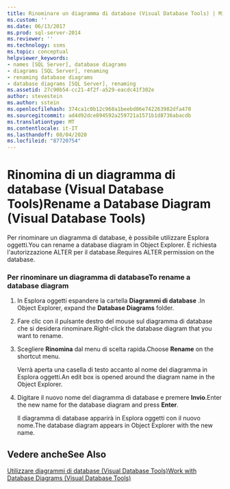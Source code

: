 ```yaml
---
title: Rinominare un diagramma di database (Visual Database Tools) | Microsoft Docs
ms.custom: ''
ms.date: 06/13/2017
ms.prod: sql-server-2014
ms.reviewer: ''
ms.technology: ssms
ms.topic: conceptual
helpviewer_keywords:
- names [SQL Server], database diagrams
- diagrams [SQL Server], renaming
- renaming database diagrams
- database diagrams [SQL Server], renaming
ms.assetid: 27c90b54-cc21-4f2f-a529-eacdc41f302e
author: stevestein
ms.author: sstein
ms.openlocfilehash: 374ca1c0b12c968a1beebd86e742263982dfa470
ms.sourcegitcommit: ad4d92dce894592a259721a1571b1d8736abacdb
ms.translationtype: MT
ms.contentlocale: it-IT
ms.lasthandoff: 08/04/2020
ms.locfileid: "87720754"
---
```

# <a name="rename-a-database-diagram-visual-database-tools"></a><span data-ttu-id="0c2f8-102">Rinomina di un diagramma di database (Visual Database Tools)</span><span class="sxs-lookup"><span data-stu-id="0c2f8-102">Rename a Database Diagram (Visual Database Tools)</span></span>
  <span data-ttu-id="0c2f8-103">Per rinominare un diagramma di database, è possibile utilizzare Esplora oggetti.</span><span class="sxs-lookup"><span data-stu-id="0c2f8-103">You can rename a database diagram in Object Explorer.</span></span> <span data-ttu-id="0c2f8-104">È richiesta l'autorizzazione ALTER per il database.</span><span class="sxs-lookup"><span data-stu-id="0c2f8-104">Requires ALTER permission on the database.</span></span>  
  
### <a name="to-rename-a-database-diagram"></a><span data-ttu-id="0c2f8-105">Per rinominare un diagramma di database</span><span class="sxs-lookup"><span data-stu-id="0c2f8-105">To rename a database diagram</span></span>  
  
1.  <span data-ttu-id="0c2f8-106">In Esplora oggetti espandere la cartella **Diagrammi di database** .</span><span class="sxs-lookup"><span data-stu-id="0c2f8-106">In Object Explorer, expand the **Database Diagrams** folder.</span></span>  
  
2.  <span data-ttu-id="0c2f8-107">Fare clic con il pulsante destro del mouse sul diagramma di database che si desidera rinominare.</span><span class="sxs-lookup"><span data-stu-id="0c2f8-107">Right-click the database diagram that you want to rename.</span></span>  
  
3.  <span data-ttu-id="0c2f8-108">Scegliere **Rinomina** dal menu di scelta rapida.</span><span class="sxs-lookup"><span data-stu-id="0c2f8-108">Choose **Rename** on the shortcut menu.</span></span>  
  
     <span data-ttu-id="0c2f8-109">Verrà aperta una casella di testo accanto al nome del diagramma in Esplora oggetti.</span><span class="sxs-lookup"><span data-stu-id="0c2f8-109">An edit box is opened around the diagram name in the Object Explorer.</span></span>  
  
4.  <span data-ttu-id="0c2f8-110">Digitare il nuovo nome del diagramma di database e premere **Invio**.</span><span class="sxs-lookup"><span data-stu-id="0c2f8-110">Enter the new name for the database diagram and press **Enter**.</span></span>  
  
     <span data-ttu-id="0c2f8-111">Il diagramma di database apparirà in Esplora oggetti con il nuovo nome.</span><span class="sxs-lookup"><span data-stu-id="0c2f8-111">The database diagram appears in Object Explorer with the new name.</span></span>  
  
## <a name="see-also"></a><span data-ttu-id="0c2f8-112">Vedere anche</span><span class="sxs-lookup"><span data-stu-id="0c2f8-112">See Also</span></span>  
 [<span data-ttu-id="0c2f8-113">Utilizzare diagrammi di database &#40;Visual Database Tools&#41;</span><span class="sxs-lookup"><span data-stu-id="0c2f8-113">Work with Database Diagrams &#40;Visual Database Tools&#41;</span></span>](visual-database-tools.md)  
  
  
